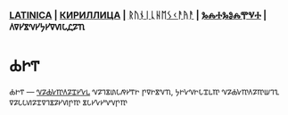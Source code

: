 ### [LATINICA](../Latn/Bog.md) | [КИРИЛЛИЦА](../Cyrl/Бог.md) | [ᚱᚢᚾᛁᚳᚺᛖᛊᚲᚨᚤᚨ](../Runr/ᛒᛟᚷ.md) | [ⰃⰎⰀⰃⰑⰎⰉⰜⰀ](../Glag/Ⰱⱁⰳ.md) | 𐍓𐍠𐍔𐍮𐍝𐍔𐍟𐍔𐍠𐍜𐍡𐍚𐍐𐍴

#  𐍑𐍞𐍒

𐍑𐍞𐍒 — [𐍝𐍐𐍑𐍛𐍳𐍓𐍐𐍢𐍔𐍛𐍰](𐍝𐍐𐍑𐍛𐍳𐍓𐍐𐍢𐍔𐍛𐍰.md) 𐍝𐍐𐍙𐍮𐍨𐍡𐍥𐍔𐍒𐍞 𐍣𐍠𐍞𐍮𐍝𐍴, 𐍟𐍞𐍛𐍝𐍞𐍡𐍢𐍰𐍳 𐍝𐍐𐍑𐍛𐍳𐍓𐍐𐍳𐍦𐍙𐍧 𐍠𐍐𐍡𐍡𐍜𐍐𐍢𐍠𐍙𐍮𐍐𐍔𐍜𐍣𐍳 𐍮𐍡𐍔𐍛𐍔𐍝𐍝𐍣𐍳

